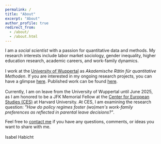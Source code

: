 ```yaml
---
permalink: /
title: "About"
excerpt: "About"
author_profile: true
redirect_from: 
  - /about/
  - /about.html
---
```


I am a <i>social scientist</i> with a passion for quantitative data and methods. My research interests include labor market sociology, gender inequality, higher education research, academic careers, and work-family dynamics. <br> <br>
I work at the <a href="https://www.org-soz.uni-wuppertal.de/de/team/detail/habicht/">University of Wuppertal</a> as <i>Akademische Rätin für quantitative Methoden</i>. If you are interested in my ongoing research projects, you can have a glimpse <a href="https://isabelhabicht.github.io/research/">here</a>. Published work can be found <a href="https://isabelhabicht.github.io/publications/">here</a>. <br> <br>
Currently, I am on leave from the University of Wuppertal until June 2025, as I am honored to be a JFK Memorial Fellow at the <a href="https://ces.fas.harvard.edu/people/isabel-habicht">Center for European Studies (CES)</a> at Harvard University. At CES, I am examining the research question: <i>"How do policy regimes foster (wo)men's work-family preferences as reflected in parental leave decisions?"</i>. 

Feel free to <a href="mailto:habicht@uni-wuppertal.de">contact me</a> if you have any questions, comments, or ideas you want to share with me. <br> <br>
Isabel Habicht
